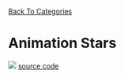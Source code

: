 [Back To Categories](https://github.com/GabrielQSherman/Animations/tree/master)

# Animation Stars

![](starsv1.gif)
[source code](https://github.com/GabrielQSherman/Animations/tree/master/Mar2020/starsfeild/lightspeed16.js)

<p>&nbsp<p><p>&nbsp<p>


